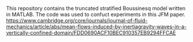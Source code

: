 This repository contains the truncated stratified Boussinesq model written in MATLAB. The code was used to confuct experiments in this JFM paper. https://www.cambridge.org/core/journals/journal-of-fluid-mechanics/article/abs/mean-flows-induced-by-inertiagravity-waves-in-a-vertically-confined-domain/FDD0690ACF10BEC910357EB9294FFCAE
